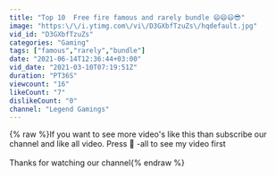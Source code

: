 ```yaml
---
title: "Top 10  Free fire famous and rarely bundle 😄😄😃😎"
image: "https:\/\/i.ytimg.com\/vi\/D3GXbfTzuZs\/hqdefault.jpg"
vid_id: "D3GXbfTzuZs"
categories: "Gaming"
tags: ["famous","rarely","bundle"]
date: "2021-06-14T12:36:44+03:00"
vid_date: "2021-03-10T07:19:51Z"
duration: "PT36S"
viewcount: "16"
likeCount: "7"
dislikeCount: "0"
channel: "Legend Gamings"
---
```

{% raw %}If you want to see more video's like this than subscribe our channel and like all video. Press 🔔 -all to see my video first <br /><br />Thanks for watching our channel{% endraw %}

